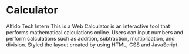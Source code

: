 # Calculator
Alfido Tech Intern
This is a Web Calculator is an interactive tool that performs
mathematical calculations online. Users can input numbers
and perform calculations such as addition, subtraction,
multiplication, and division.
Styled the layout created by using HTML, CSS and JavaScript.
